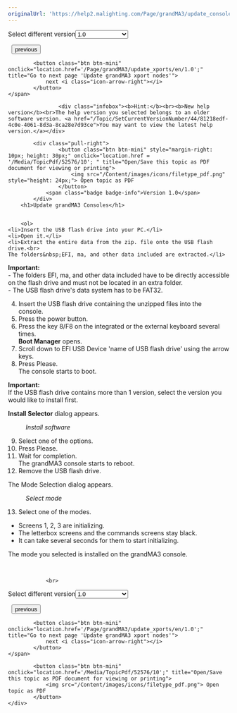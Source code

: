 ```yaml
---
originalUrl: 'https://help2.malighting.com/Page/grandMA3/update_consoles/en/1.0'
---
```


<div class="topic-navigation">

<div class="pull-right">
	<span class="pull-left">


<div class="pull-left">
<form action="/Topic/SetCurrentVersionNumber" class="form-inline" id="frmTagSelector" method="post">	<span class="form-mini">
		<div class="input-prepend"><span class="add-on">Select different version</span><select autocomplete="off" id="versionNumberId" name="versionNumberId" onchange="$(this).closest('#frmTagSelector').submit();" style="width: 120px;"><option value="">- latest -</option>
<option selected="selected" value="10">1.0</option>
<option value="32">1.1</option>
<option value="35">1.2</option>
<option value="36">1.3</option>
<option value="37">1.4</option>
<option value="38">1.5</option>
<option value="39">1.6</option>
<option value="40">1.7</option>
<option value="42">1.8</option>
<option value="43">1.9</option>
<option value="44">2.0</option>
</select></div>
		<input data-val="true" data-val-number="The field Int32 must be a number." data-val-required="The Int32 field is required." id="ProductId" name="ProductId" type="hidden" value="16">
		<input id="CurrentGuid" name="CurrentGuid" type="hidden" value="81218edf-4c0e-4061-8d3a-8ca28e7d93ce">
	</span>
</form></div>&nbsp;	</span>
	<span class="pull-right" style="white-space: nowrap;">
			<button class="btn btn-mini" onclick="location.href='/Page/grandMA3/update/en/1.0'; " title="Go to previous page 'Update the Software'">
				<i class="icon-arrow-left"></i> previous
			</button>

			<button class="btn btn-mini" onclick="location.href='/Page/grandMA3/update_xports/en/1.0';" title="Go to next page 'Update grandMA3 xport nodes'">
				next <i class="icon-arrow-right"></i> 
			</button>
	</span>
</div>
<div class="clear-fix" style="margin-bottom: 10px"></div>
</div>

					<div class="infobox"><b>Hint:</b><br><b>New help version</b><br>The help version you selected belongs to an older software version. <a href="/Topic/SetCurrentVersionNumber/44/81218edf-4c0e-4061-8d3a-8ca28e7d93ce">You may want to view the latest help version.</a></div>

			<div class="pull-right">
					<button class="btn btn-mini" style="margin-right: 10px; height: 30px;" onclick="location.href = '/Media/TopicPdf/52576/10'; " title="Open/Save this topic as PDF document for viewing or printing">
						<img src="/Content/images/icons/filetype_pdf.png" style="height: 24px;"> Open topic as PDF
					</button>
				<span class="badge badge-info">Version 1.0</span>
			</div>
		<h1>Update grandMA3 Consoles</h1>


		<ol>
	<li>Insert the USB flash drive into your PC.</li>
	<li>Open it.</li>
	<li>Extract the entire data from the zip. file onto the USB flash drive.<br>
	The folders&nbsp;EFI, ma, and other data included are extracted.</li>
</ol>

<div class="important"><strong>Important:</strong><br>
- The folders&nbsp;EFI, ma, and other data included have to be directly accessible on the flash drive and must not be located in an extra folder.<br>
- The USB flash drive's data system has to be FAT32.&nbsp;</div>

<ol start="4">
	<li>Insert the USB flash drive containing the unzipped files into the console.&nbsp;</li>
	<li>Press the power button.</li>
	<li>Press the key&nbsp;<span class="hardkey">8/F8</span> on the integrated or the external keyboard several times.<br>
	<strong>Boot Manager</strong> opens.</li>
	<li>Scroll down to EFI USB Device 'name of USB flash drive' using the arrow keys.</li>
	<li>Press <span class="hardkey">Please</span>.&nbsp;<br>
	The console starts to boot.</li>
</ol>

<div class="important"><strong>Important:</strong><br>
If the USB flash drive contains more than 1 version, select the version you would like to install first.</div>

<p><strong>Install Selector</strong> dialog appears.</p>

<figure class="caption"><img alt="" src="/Media/Image/img_installer-dialog_v0-9_3.png">
<figcaption><em>Install software</em></figcaption>
</figure>

<ol start="9">
	<li>Select one of the options.&nbsp;</li>
	<li>Press <span class="hardkey">Please</span>.</li>
	<li>Wait for completion.&nbsp;<br>
	The grandMA3 console starts to reboot.</li>
	<li>Remove the USB flash drive.&nbsp;</li>
</ol>

<p>The Mode Selection dialog appears.&nbsp;</p>

<figure class="caption"><img alt="" src="/Media/Image/img_select-mode_v0-9_3.png">
<figcaption><em>Select mode</em></figcaption>
</figure>

<ol start="13">
	<li>Select one of the modes.&nbsp;&nbsp;</li>
</ol>

<ul>
	<li>Screens 1, 2, 3 are initializing.</li>
	<li>The letterbox screens and the commands screens stay black.&nbsp;</li>
	<li>It can take several seconds for them to start initializing.&nbsp;</li>
</ul>

<p>The mode you selected is installed on the grandMA3 console.&nbsp;</p>

<p>&nbsp;</p>


				<br>
<div class="topic-navigation">

<div class="pull-right">
	<span class="pull-left">


<div class="pull-left">
<form action="/Topic/SetCurrentVersionNumber" class="form-inline" id="frmTagSelector" method="post">	<span class="form-mini">
		<div class="input-prepend"><span class="add-on">Select different version</span><select autocomplete="off" id="versionNumberId" name="versionNumberId" onchange="$(this).closest('#frmTagSelector').submit();" style="width: 120px;"><option value="">- latest -</option>
<option selected="selected" value="10">1.0</option>
<option value="32">1.1</option>
<option value="35">1.2</option>
<option value="36">1.3</option>
<option value="37">1.4</option>
<option value="38">1.5</option>
<option value="39">1.6</option>
<option value="40">1.7</option>
<option value="42">1.8</option>
<option value="43">1.9</option>
<option value="44">2.0</option>
</select></div>
		<input data-val="true" data-val-number="The field Int32 must be a number." data-val-required="The Int32 field is required." id="ProductId" name="ProductId" type="hidden" value="16">
		<input id="CurrentGuid" name="CurrentGuid" type="hidden" value="81218edf-4c0e-4061-8d3a-8ca28e7d93ce">
	</span>
</form></div>&nbsp;	</span>
	<span class="pull-right" style="white-space: nowrap;">
			<button class="btn btn-mini" onclick="location.href='/Page/grandMA3/update/en/1.0'; " title="Go to previous page 'Update the Software'">
				<i class="icon-arrow-left"></i> previous
			</button>

			<button class="btn btn-mini" onclick="location.href='/Page/grandMA3/update_xports/en/1.0';" title="Go to next page 'Update grandMA3 xport nodes'">
				next <i class="icon-arrow-right"></i> 
			</button>
	</span>
</div>
	<div class="clear-fix"></div>
	<div class="pull-right">
	
			<button class="btn btn-mini" onclick="location.href='/Media/TopicPdf/52576/10';" title="Open/Save this topic as PDF document for viewing or printing">
				<img src="/Content/images/icons/filetype_pdf.png"> Open topic as PDF
			</button>
	</div>
<div class="clear-fix" style="margin-bottom: 10px"></div>
</div>

	
